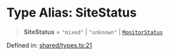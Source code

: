 # Type Alias: SiteStatus

> **SiteStatus** = `"mixed"` \| `"unknown"` \| [`MonitorStatus`](MonitorStatus.md)

Defined in: [shared/types.ts:21](https://github.com/Nick2bad4u/Uptime-Watcher/blob/dca5483e793478722cd3e6e125cafcec5fc771f0/shared/types.ts#L21)

